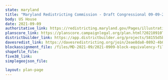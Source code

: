```yaml
---
state: maryland
title: "Maryland Redistricting Commission - Draft Congressional 09-09-21"
body: US House
date: 2021-09-09
authoritative_link: https://redistricting.maryland.gov/Pages/illustrative.aspx
planscore_link: https://planscore.campaignlegal.org/plan.html?20210910T232947.230460406Z
districtbuilder_link: https://app.districtbuilder.org/projects/58155d5b-46b0-4a5a-9278-44e3de5d8de2
davesredist_link: https://davesredistricting.org/join/2eae8da8-0892-4b01-a278-c0f8c932eb88
blockassignment_file: /files/MD-2021-09/2021-0909-block-equivalency-file-for-draft-cong-plan.zip
shapefile_file:
five38_link:
simplegeojson_file:

layout: plan-page
---
```


